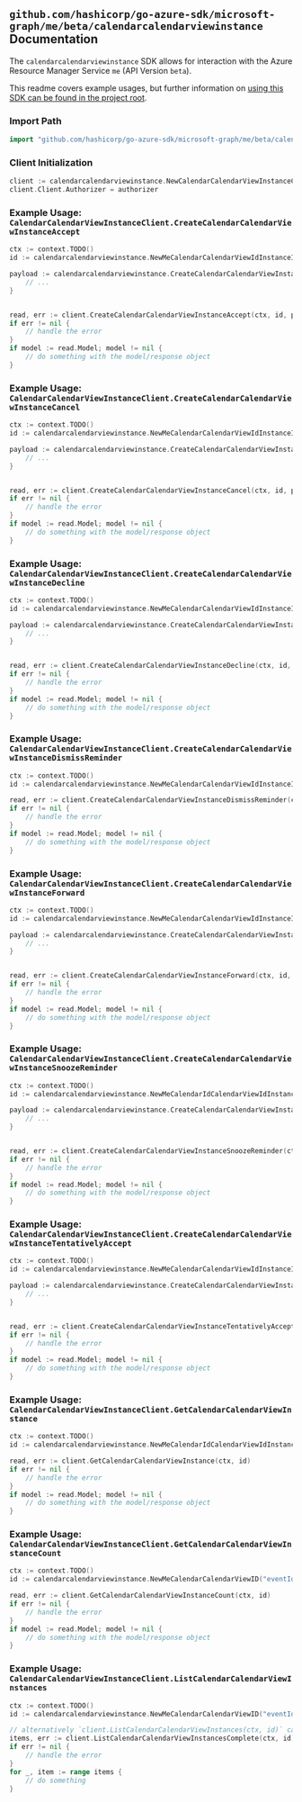 
## `github.com/hashicorp/go-azure-sdk/microsoft-graph/me/beta/calendarcalendarviewinstance` Documentation

The `calendarcalendarviewinstance` SDK allows for interaction with the Azure Resource Manager Service `me` (API Version `beta`).

This readme covers example usages, but further information on [using this SDK can be found in the project root](https://github.com/hashicorp/go-azure-sdk/tree/main/docs).

### Import Path

```go
import "github.com/hashicorp/go-azure-sdk/microsoft-graph/me/beta/calendarcalendarviewinstance"
```


### Client Initialization

```go
client := calendarcalendarviewinstance.NewCalendarCalendarViewInstanceClientWithBaseURI("https://management.azure.com")
client.Client.Authorizer = authorizer
```


### Example Usage: `CalendarCalendarViewInstanceClient.CreateCalendarCalendarViewInstanceAccept`

```go
ctx := context.TODO()
id := calendarcalendarviewinstance.NewMeCalendarCalendarViewIdInstanceID("eventIdValue", "eventId1Value")

payload := calendarcalendarviewinstance.CreateCalendarCalendarViewInstanceAcceptRequest{
	// ...
}


read, err := client.CreateCalendarCalendarViewInstanceAccept(ctx, id, payload)
if err != nil {
	// handle the error
}
if model := read.Model; model != nil {
	// do something with the model/response object
}
```


### Example Usage: `CalendarCalendarViewInstanceClient.CreateCalendarCalendarViewInstanceCancel`

```go
ctx := context.TODO()
id := calendarcalendarviewinstance.NewMeCalendarCalendarViewIdInstanceID("eventIdValue", "eventId1Value")

payload := calendarcalendarviewinstance.CreateCalendarCalendarViewInstanceCancelRequest{
	// ...
}


read, err := client.CreateCalendarCalendarViewInstanceCancel(ctx, id, payload)
if err != nil {
	// handle the error
}
if model := read.Model; model != nil {
	// do something with the model/response object
}
```


### Example Usage: `CalendarCalendarViewInstanceClient.CreateCalendarCalendarViewInstanceDecline`

```go
ctx := context.TODO()
id := calendarcalendarviewinstance.NewMeCalendarCalendarViewIdInstanceID("eventIdValue", "eventId1Value")

payload := calendarcalendarviewinstance.CreateCalendarCalendarViewInstanceDeclineRequest{
	// ...
}


read, err := client.CreateCalendarCalendarViewInstanceDecline(ctx, id, payload)
if err != nil {
	// handle the error
}
if model := read.Model; model != nil {
	// do something with the model/response object
}
```


### Example Usage: `CalendarCalendarViewInstanceClient.CreateCalendarCalendarViewInstanceDismissReminder`

```go
ctx := context.TODO()
id := calendarcalendarviewinstance.NewMeCalendarCalendarViewIdInstanceID("eventIdValue", "eventId1Value")

read, err := client.CreateCalendarCalendarViewInstanceDismissReminder(ctx, id)
if err != nil {
	// handle the error
}
if model := read.Model; model != nil {
	// do something with the model/response object
}
```


### Example Usage: `CalendarCalendarViewInstanceClient.CreateCalendarCalendarViewInstanceForward`

```go
ctx := context.TODO()
id := calendarcalendarviewinstance.NewMeCalendarCalendarViewIdInstanceID("eventIdValue", "eventId1Value")

payload := calendarcalendarviewinstance.CreateCalendarCalendarViewInstanceForwardRequest{
	// ...
}


read, err := client.CreateCalendarCalendarViewInstanceForward(ctx, id, payload)
if err != nil {
	// handle the error
}
if model := read.Model; model != nil {
	// do something with the model/response object
}
```


### Example Usage: `CalendarCalendarViewInstanceClient.CreateCalendarCalendarViewInstanceSnoozeReminder`

```go
ctx := context.TODO()
id := calendarcalendarviewinstance.NewMeCalendarIdCalendarViewIdInstanceID("calendarIdValue", "eventIdValue", "eventId1Value")

payload := calendarcalendarviewinstance.CreateCalendarCalendarViewInstanceSnoozeReminderRequest{
	// ...
}


read, err := client.CreateCalendarCalendarViewInstanceSnoozeReminder(ctx, id, payload)
if err != nil {
	// handle the error
}
if model := read.Model; model != nil {
	// do something with the model/response object
}
```


### Example Usage: `CalendarCalendarViewInstanceClient.CreateCalendarCalendarViewInstanceTentativelyAccept`

```go
ctx := context.TODO()
id := calendarcalendarviewinstance.NewMeCalendarCalendarViewIdInstanceID("eventIdValue", "eventId1Value")

payload := calendarcalendarviewinstance.CreateCalendarCalendarViewInstanceTentativelyAcceptRequest{
	// ...
}


read, err := client.CreateCalendarCalendarViewInstanceTentativelyAccept(ctx, id, payload)
if err != nil {
	// handle the error
}
if model := read.Model; model != nil {
	// do something with the model/response object
}
```


### Example Usage: `CalendarCalendarViewInstanceClient.GetCalendarCalendarViewInstance`

```go
ctx := context.TODO()
id := calendarcalendarviewinstance.NewMeCalendarIdCalendarViewIdInstanceID("calendarIdValue", "eventIdValue", "eventId1Value")

read, err := client.GetCalendarCalendarViewInstance(ctx, id)
if err != nil {
	// handle the error
}
if model := read.Model; model != nil {
	// do something with the model/response object
}
```


### Example Usage: `CalendarCalendarViewInstanceClient.GetCalendarCalendarViewInstanceCount`

```go
ctx := context.TODO()
id := calendarcalendarviewinstance.NewMeCalendarCalendarViewID("eventIdValue")

read, err := client.GetCalendarCalendarViewInstanceCount(ctx, id)
if err != nil {
	// handle the error
}
if model := read.Model; model != nil {
	// do something with the model/response object
}
```


### Example Usage: `CalendarCalendarViewInstanceClient.ListCalendarCalendarViewInstances`

```go
ctx := context.TODO()
id := calendarcalendarviewinstance.NewMeCalendarCalendarViewID("eventIdValue")

// alternatively `client.ListCalendarCalendarViewInstances(ctx, id)` can be used to do batched pagination
items, err := client.ListCalendarCalendarViewInstancesComplete(ctx, id)
if err != nil {
	// handle the error
}
for _, item := range items {
	// do something
}
```
